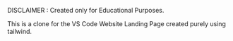 DISCLAIMER : Created only for Educational Purposes.

This is a clone for the VS Code Website Landing Page created purely using tailwind.
